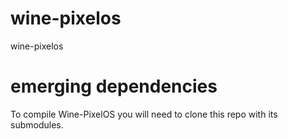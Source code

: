 # wine-pixelos
wine-pixelos

# emerging dependencies 

To compile Wine-PixelOS you will need to clone this repo with its submodules.




